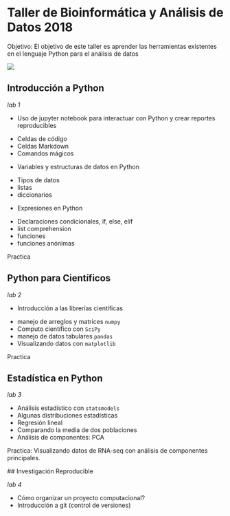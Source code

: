 # Taller de Bioinformática y Análisis de Datos 2018

Objetivo: El objetivo de este taller es aprender las herramientas existentes en 
el lenguaje Python para el análisis de datos

![](image/bioinformatician.jpg)

## Introducción a Python

*lab 1*

+ Uso de jupyter notebook para interactuar con Python y crear reportes reproducibles
 * Celdas de código
 * Celdas Markdown
 * Comandos mágicos

+ Variables y estructuras de datos en Python
 * Tipos de datos
 * listas
 * diccionarios

+ Expresiones en Python
 * Declaraciones condicionales, if, else, elif
 * list comprehension 
 * funciones
 * funciones anónimas

Practica

## Python para Científicos

*lab 2*

+ Introducción a las librerías científicas 
 * manejo de arreglos y matrices `numpy`
 * Computo científico con `SciPy`
 * manejo de datos tabulares `pandas`
 * Visualizando datos con `matplotlib`

Practica

## Estadística en Python

*lab 3*

+ Análisis estadístico con `statsmodels`
+ Algunas distribuciones estadísticas
+ Regresión lineal
+ Comparando la media de dos poblaciones
+ Análisis de componentes: PCA

Practica: Visualizando datos de RNA-seq con análisis de componentes principales.


## Investigación Reproducible

*lab 4*

* Cómo organizar un proyecto computacional?
* Introducción a git (control de versiones)

